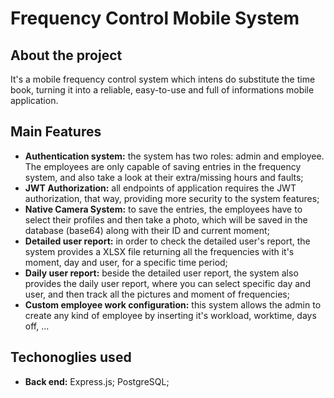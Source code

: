 # Frequency Control Mobile System

## About the project
It's a mobile frequency control system which intens do substitute the time book, turning it into a reliable, easy-to-use and full of informations mobile application.
<br/>
## Main Features
- **Authentication system:** the system has two roles: admin and employee. The employees are only capable of saving entries in the frequency system, and also take a look at their extra/missing hours and faults;
- **JWT Authorization:** all endpoints of application requires the JWT authorization, that way, providing more security to the system features;
- **Native Camera System:** to save the entries, the employees have to select their profiles and then take a photo, which will be saved in the database (base64) along with their ID and current moment;
- **Detailed user report:** in order to check the detailed user's report, the system provides a XLSX file returning all the frequencies with it's moment, day and user, for a specific time period;
- **Daily user report:** beside the detailed user report, the system also provides the daily user report, where you can select specific day and user, and then track all the pictures and moment of frequencies;
- **Custom employee work configuration:** this system allows the admin to create any kind of employee by inserting it's workload, worktime, days off, ...

## Techonoglies used
- **Back end:** Express.js; PostgreSQL; 
